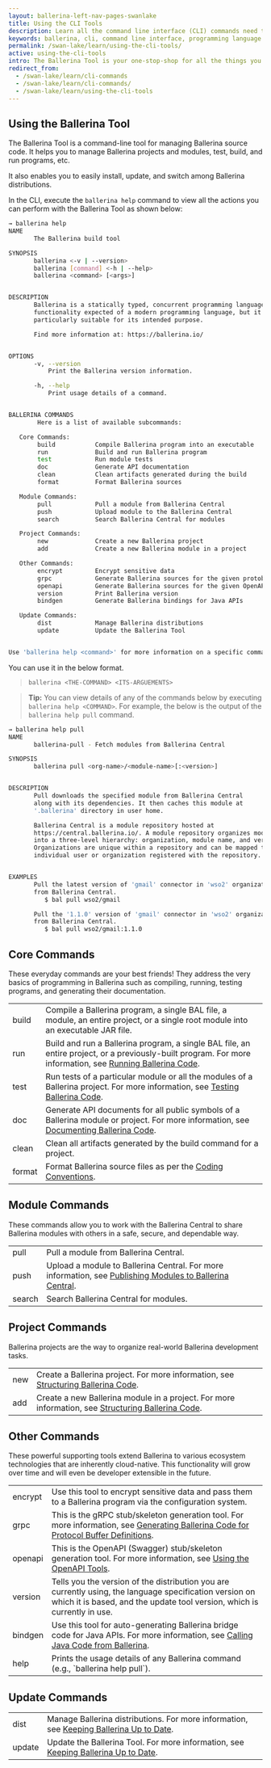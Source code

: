 ```yaml
---
layout: ballerina-left-nav-pages-swanlake
title: Using the CLI Tools
description: Learn all the command line interface (CLI) commands need to get started, build, test and run programs, work with Ballerina Central, and manage projects.
keywords: ballerina, cli, command line interface, programming language
permalink: /swan-lake/learn/using-the-cli-tools/
active: using-the-cli-tools
intro: The Ballerina Tool is your one-stop-shop for all the things you do in Ballerina. 
redirect_from:
  - /swan-lake/learn/cli-commands
  - /swan-lake/learn/cli-commands/
  - /swan-lake/learn/using-the-cli-tools
---
```


## Using the Ballerina Tool

The Ballerina Tool is a command-line tool for managing Ballerina source code. It helps you to manage Ballerina projects and modules, test, build, and run programs, etc.

It also enables you to easily install, update, and switch among Ballerina distributions. 

In the CLI, execute the `ballerina help` command to view all the actions you can perform with the Ballerina Tool as shown below:

```sh
→ ballerina help 
NAME
       The Ballerina build tool

SYNOPSIS
       ballerina <-v | --version>
       ballerina [command] <-h | --help>
       ballerina <command> [<args>]


DESCRIPTION
       Ballerina is a statically typed, concurrent programming language, focusing on network interaction and structured data. It is intended to be the core of a language-centric middleware platform. It has all the general-purpose
       functionality expected of a modern programming language, but it also has several unusual aspects that make it
       particularly suitable for its intended purpose.

       Find more information at: https://ballerina.io/


OPTIONS
       -v, --version
           Print the Ballerina version information.

       -h, --help
           Print usage details of a command.


BALLERINA COMMANDS
        Here is a list of available subcommands:

   Core Commands:
        build           Compile Ballerina program into an executable
        run             Build and run Ballerina program
        test            Run module tests
        doc             Generate API documentation
        clean           Clean artifacts generated during the build
        format          Format Ballerina sources

   Module Commands:
        pull            Pull a module from Ballerina Central
        push            Upload module to the Ballerina Central
        search          Search Ballerina Central for modules

   Project Commands:
        new             Create a new Ballerina project
        add             Create a new Ballerina module in a project

   Other Commands:
        encrypt         Encrypt sensitive data
        grpc            Generate Ballerina sources for the given protobuf definition
        openapi         Generate Ballerina sources for the given OpenAPI definition and vice versa.
        version         Print Ballerina version
        bindgen         Generate Ballerina bindings for Java APIs

   Update Commands:
        dist            Manage Ballerina distributions
        update          Update the Ballerina Tool


Use 'ballerina help <command>' for more information on a specific command.
```

You can use it in the below format.

> `ballerina <THE-COMMAND> <ITS-ARGUEMENTS>`

> **Tip:** You can view details of any of the commands below by executing `ballerina help <COMMAND>`. For example, the below is the output of the `ballerina help pull` command.

```sh
→ ballerina help pull
NAME
       ballerina-pull - Fetch modules from Ballerina Central

SYNOPSIS
       ballerina pull <org-name>/<module-name>[:<version>]


DESCRIPTION
       Pull downloads the specified module from Ballerina Central
       along with its dependencies. It then caches this module at
       '.ballerina' directory in user home.

       Ballerina Central is a module repository hosted at
       https://central.ballerina.io/. A module repository organizes modules
       into a three-level hierarchy: organization, module name, and version.
       Organizations are unique within a repository and can be mapped to an
       individual user or organization registered with the repository.


EXAMPLES
       Pull the latest version of 'gmail' connector in 'wso2' organization
       from Ballerina Central.
          $ bal pull wso2/gmail

       Pull the '1.1.0' version of 'gmail' connector in 'wso2' organization
       from Ballerina Central.
          $ bal pull wso2/gmail:1.1.0
```

## Core Commands

These everyday commands are your best friends! They address the very basics of programming in Ballerina such as compiling, running, testing programs, and generating their documentation.

<table class="cComandTable">
<tr>
<td class="cCommand">build</td>
<td class="cDescription">Compile a Ballerina program, a single BAL file, a module, an entire project, or a single root module into an executable JAR file.
</td>
</tr>
<tr>
<td class="cCommand">run</td>
<td class="cDescription">Build and run a Ballerina program, a single BAL file, an entire project, or a previously-built program. For more information, see <a href="/swan-lake/learn/running-ballerina-code">Running Ballerina Code</a>.
</td>
</tr>
<tr>
<td class="cCommand">test</td>
<td class="cDescription">Run tests of a particular module or all the modules of a Ballerina project. For more information, see <a href="/swan-lake/learn/testing-ballerina-code/testing-quick-start/">Testing Ballerina Code</a>.
</td>
</tr>
<tr>
<td class="cCommand">doc</td>
<td class="cDescription">Generate API documents for all public symbols of a Ballerina module or project. For more information, see <a href="/swan-lake/learn/documenting-ballerina-code">Documenting Ballerina Code</a>.
</td>
</tr>
<tr>
<td class="cCommand">clean</td>
<td class="cDescription">Clean all artifacts generated by the build command for a project.
</td>
</tr>
<tr>
<td class="cCommand">format</td>
<td class="cDescription">Format Ballerina source files as per the <a href="/swan-lake/learn/coding-conventions">Coding Conventions</a>.</td>
</tr>
</table>

## Module Commands

These commands allow you to work with the Ballerina Central to share Ballerina modules with others in a safe, secure, and dependable way.

<table class="cComandTable">
<tr>
<td class="cCommand">pull</td>
<td class="cDescription">Pull a module from Ballerina Central.
</td>
</tr>
<tr>
<td class="cCommand">push</td>
<td class="cDescription">Upload a module to Ballerina Central. For more information, see <a href="/swan-lake/learn/publishing-packages-to-ballerina-central">Publishing Modules to Ballerina Central</a>.
</td>
</tr>
<tr>
<td class="cCommand">search</td>
<td class="cDescription">Search Ballerina Central for modules.
</td>
</tr>
</table>

## Project Commands

Ballerina projects are the way to organize real-world Ballerina development tasks. 

<table class="cComandTable">
<tr>
<td class="cCommand">new</td>
<td class="cDescription">Create a Ballerina project. For more information, see <a href="/swan-lake/learn/structuring-ballerina-code">Structuring Ballerina Code</a>.
</td>
</tr>
<tr>
<td class="cCommand">add</td>
<td class="cDescription">Create a new Ballerina module in a project. For more information, see <a href="/swan-lake/learn/structuring-ballerina-code">Structuring Ballerina Code</a>.
</td>
</tr>
</table>

## Other Commands

These powerful supporting tools extend Ballerina to various ecosystem technologies that are inherently cloud-native. This functionality will grow over time and will even be developer extensible in the future.

<table class="cComandTable">
<tr>
<td class="cCommand">encrypt</td>
<td class="cDescription">Use this tool to encrypt sensitive data and pass them to a Ballerina program via the configuration system.
</td>
</tr>
<tr>
<td class="cCommand">grpc</td>
<td class="cDescription">This is the gRPC stub/skeleton generation tool. For more information, see <a href="/swan-lake/learn/generating-ballerina-code-for-protocol-buffer-definitions">Generating Ballerina Code for Protocol Buffer Definitions</a>.</td>
</tr>
<tr>
<td class="cCommand">openapi</td>
<td class="cDescription">This is the OpenAPI (Swagger) stub/skeleton generation tool. For more information, see <a href="/swan-lake/learn/using-the-openapi-tools">Using the OpenAPI Tools</a>.</td>
</tr>
<tr>
<td class="cCommand">version</td>
<td class="cDescription">Tells you the version of the distribution you are currently using, the language specification version on which it is based, and the update tool version, which is currently in use.</td>
</tr>
<tr>
<td class="cCommand">bindgen</td>
<td class="cDescription">Use this tool for auto-generating Ballerina bridge code for Java APIs. For more information, see <a href="/swan-lake/learn/calling-java-code-from-ballerina">Calling Java Code from Ballerina</a>.</td>
</tr>
<tr>
<td class="cCommand">help</td>
<td class="cDescription">Prints the usage details of any Ballerina command (e.g., `ballerina help pull`).
</td>
</tr>
</table>

## Update Commands

<table class="cComandTable">
<tr>
<td class="cCommand">dist</td>
<td class="cDescription">Manage Ballerina distributions. For more information, see <a href="/swan-lake/learn/keeping-ballerina-up-to-date/">Keeping Ballerina Up to Date</a>.
</td>
</tr>
<tr>
<td class="cCommand">update</td>
<td class="cDescription">Update the Ballerina Tool. For more information, see <a href="/swan-lake/learn/keeping-ballerina-up-to-date/">Keeping Ballerina Up to Date</a>.
</td>
</tr>
</table>
